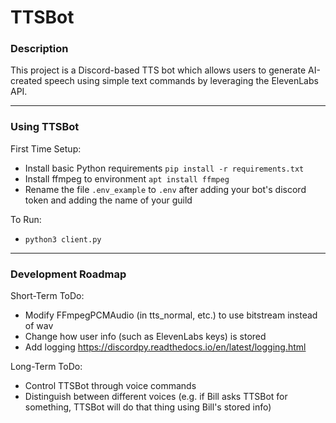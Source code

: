 # TTSBot
### Description
This project is a Discord-based TTS bot which allows users to generate AI-created speech using simple text commands by leveraging the ElevenLabs API.

---
### Using TTSBot
First Time Setup:
- Install basic Python requirements ```pip install -r requirements.txt```
- Install ffmpeg to environment ```apt install ffmpeg```
- Rename the file ```.env_example``` to ```.env``` after adding your bot's discord token and adding the name of your guild   

To Run:
- ``` python3 client.py ```

---
### Development Roadmap
Short-Term ToDo:
- Modify FFmpegPCMAudio (in tts_normal, etc.) to use bitstream instead of wav
- Change how user info (such as ElevenLabs keys) is stored
- Add logging https://discordpy.readthedocs.io/en/latest/logging.html

Long-Term ToDo:
- Control TTSBot through voice commands
- Distinguish between different voices (e.g. if Bill asks TTSBot for something, TTSBot will do that thing using Bill's stored info)